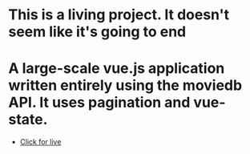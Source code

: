 # This is a living project. It doesn't seem like it's going to end
# A large-scale vue.js application written entirely using the moviedb API. It uses pagination and vue-state.
 - [Click for live](https://moviedb-api-app.vercel.app)
